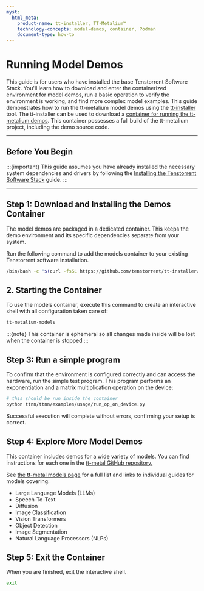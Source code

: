 ```yaml
---
myst:
  html_meta:
    product-name: tt-installer, TT-Metalium™
    technology-concepts: model-demos, container, Podman
    document-type: how-to
---
```


# **Running Model Demos**
This guide is for users who have installed the base Tenstorrent Software Stack. You'll learn how to download and enter the containerized environment for model demos, run a basic operation to verify the environment is working, and find more complex model examples. This guide demonstrates how to run the tt-metalium model demos using the [tt-installer](https://github.com/tenstorrent/tt-installer) tool. The tt-installer can be used to download a [container for running the tt-metalium demos](https://github.com/tenstorrent/tt-installer?tab=readme-ov-file#using-tt-metalium). This container possesses a full build of the tt-metalium project, including the demo source code.

---

## **Before You Begin**

:::{important}
This guide assumes you have already installed the necessary system dependencies and drivers by following the [Installing the Tenstorrent Software Stack](./README.md) guide.
:::

---

## **Step 1: Download and Installing the Demos Container**

The model demos are packaged in a dedicated container. This keeps the demo environment and its specific dependencies separate from your system.

Run the following command to add the models container to your existing Tenstorrent software installation.

```bash
/bin/bash -c "$(curl -fsSL https://github.com/tenstorrent/tt-installer/releases/latest/download/install.sh)" --no-install-kmd --no-install-hugepages --no-install-metalium-container --install-metalium-models-container --no-install-tt-flash --no-install-tt-topology --update-firmware="off" --reboot-option="never" --mode-non-interactive
```

## **2. Starting the Container**
To use the models container, execute this command to create an interactive shell with all configuration taken care of:
```bash
tt-metalium-models
```

:::{note}
This container is ephemeral so all changes made inside will be lost when the container is stopped
:::

## **Step 3: Run a simple program**

To confirm that the environment is configured correctly and can access the hardware, run the simple test program. This program performs an exponentiation and a matrix multiplication operation on the device:

```bash
# this should be run inside the container
python ttnn/ttnn/examples/usage/run_op_on_device.py
```

Successful execution will complete without errors, confirming your setup is correct.

## **Step 4: Explore More Model Demos**

This container includes demos for a wide variety of models. You can find instructions for each one in the [tt-metal GitHub repository.](https://github.com/tenstorrent/tt-metal/tree/main)

See [the tt-metal models page](https://github.com/tenstorrent/tt-metal/blob/main/models/README.md) for a full list and links to individual guides for models covering:
* Large Language Models (LLMs)
* Speech-To-Text
* Diffusion
* Image Classification
* Vision Transformers
* Object Detection
* Image Segmentation
* Natural Language Processors (NLPs)

## **Step 5: Exit the Container**
When you are finished, exit the interactive shell.

```bash
exit
```

